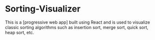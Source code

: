 # Sorting-Visualizer


This is a [progressive web app] built using React and is used to visualize classic sorting algorithms such as insertion sort, merge sort, quick sort, heap sort, etc.
